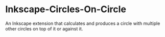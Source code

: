 # Inkscape-Circles-On-Circle
An Inkscape extension that calculates and produces a circle with multiple other circles on top of it or against it.
